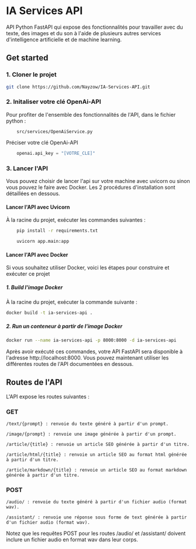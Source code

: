 # IA Services API

API Python FastAPI qui expose des fonctionnalités pour travailler avec du texte, des images et du son à l'aide de plusieurs autres services d'intelligence artificielle et de machine learning.

## Get started

### 1. Cloner le projet

```bash
git clone https://github.com/Nayzow/IA-Services-API.git
```

### 2. Initaliser votre clé OpenAi-API

Pour profiter de l'ensemble des fonctionnalités de l'API, dans le fichier python :

```
    src/services/OpenAiService.py
```

Préciser votre clé OpenAi-API

```python
    openai.api_key = "[VOTRE_CLE]"
```

### 3. Lancer l'API

Vous pouvez choisir de lancer l'api sur votre machine avec uvicorn ou sinon vous pouvez le faire avec Docker. Les 2 procédures d'installation sont détaillées en dessous.

#### Lancer l'API avec Uvicorn

À la racine du projet, exécuter les commandes suivantes :

```bash
    pip install -r requirements.txt
```

```bash
    uvicorn app.main:app
```

#### Lancer l'API avec Docker

Si vous souhaitez utiliser Docker, voici les étapes pour construire et exécuter ce projet

##### 1. Build l'image Docker

À la racine du projet, exécuter la commande suivante :

```bash
docker build -t ia-services-api .
```

##### 2. Run un conteneur à partir de l'image Docker

```bash
docker run --name ia-services-api -p 8000:8000 -d ia-services-api
```

Après avoir exécuté ces commandes, votre API FastAPI sera disponible à l'adresse http://localhost:8000.
Vous pouvez maintenant utiliser les différentes routes de l'API documentées en dessous.

## Routes de l'API

L'API expose les routes suivantes :

### GET
```
/text/{prompt} : renvoie du texte généré à partir d'un prompt.
```

```
/image/{prompt} : renvoie une image générée à partir d'un prompt.
```

```
/article/{title} : renvoie un article SEO générée à partir d'un titre.
```

```
/article/html/{title} : renvoie un article SEO au format html générée à partir d'un titre.
```

```
/article/markdown/{title} : renvoie un article SEO au format markdown générée à partir d'un titre.
```

### POST

```
/audio/ : renvoie du texte généré à partir d'un fichier audio (format wav).
```

```
/assistant/ : renvoie une réponse sous forme de text générée à partir d'un fichier audio (format wav).
```

Notez que les requêtes POST pour les routes /audio/ et /assistant/ doivent inclure un fichier audio en format wav dans leur corps.

